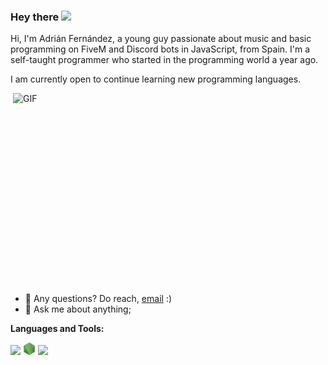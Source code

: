 ### Hey there <img src="https://media4.giphy.com/media/d68IZxVqQI0SeQCo0M/giphy.gif" width="15px">


Hi, I'm Adrián Fernández, a young guy passionate about music and basic programming on FiveM and Discord bots in JavaScript, from Spain. I'm a self-taught programmer who started in the programming world a year ago. 

I am currently open to continue learning new programming languages.


  <img align="right" alt="GIF" src="https://media3.giphy.com/media/xUOxfitgN8Suda0T2E/giphy.gif?cid=ecf05e47igyre2zwyymd03sdqvvmh7y93nd0aj6i6rdss9b3&rid=giphy.gif&ct=g" width="500" height="320" />
  
- 💼 Any questions? Do reach, [email](me@djadriix.site) :)
- 💬 Ask me about anything;

**Languages and Tools:**  

<code><img height="20" src="https://cdn.worldvectorlogo.com/logos/lua-5.svg"></code>
<code><img height="20" src="https://raw.githubusercontent.com/github/explore/80688e429a7d4ef2fca1e82350fe8e3517d3494d/topics/nodejs/nodejs.png"></code>
<code><img height="20" src="https://cdn.worldvectorlogo.com/logos/java-4.svg"></code>
